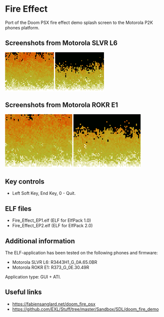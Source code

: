 Fire Effect
===========

Port of the Doom PSX fire effect demo splash screen to the Motorola P2K phones platform.

## Screenshots from Motorola SLVR L6

![Screenshot of Fire Effect from Motorola L6 1](../images/Screenshot_FireEffect_L6_1.png) ![Screenshot of Fire Effect from Motorola L6 2](../images/Screenshot_FireEffect_L6_2.png)

## Screenshots from Motorola ROKR E1

![Screenshot of Fire Effect from Motorola E1 1](../images/Screenshot_FireEffect_E1_1.png) ![Screenshot of Fire Effect from Motorola E1 2](../images/Screenshot_FireEffect_E1_2.png)

## Key controls

* Left Soft Key, End Key, 0 - Quit.

## ELF files

* Fire_Effect_EP1.elf (ELF for ElfPack 1.0)
* Fire_Effect_EP2.elf (ELF for ElfPack 2.0)

## Additional information

The ELF-application has been tested on the following phones and firmware:

* Motorola SLVR L6: R3443H1_G_0A.65.0BR
* Motorola ROKR E1: R373_G_0E.30.49R

Application type: GUI + ATI.

## Useful links

* https://fabiensanglard.net/doom_fire_psx
* https://github.com/EXL/Stuff/tree/master/Sandbox/SDL/doom_fire_demo
